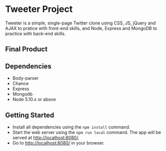# Tweeter Project

Tweeter is a simple, single-page Twitter clone using CSS, JS, jQuery and AJAX to pratice with front-end skills, and Node, Express and MongoDB to practice with back-end skills.

## Final Product 







## Dependencies

- Body-parser
- Chance
- Express
- Mongodb 
- Node 5.10.x or above

## Getting Started 

- Install all dependencies using the `npm install` command.
- Start the web server using the `npm run local` command. The app will be served at <http://localhost:8080/>.
- Go to <http://localhost:8080/> in your browser.
